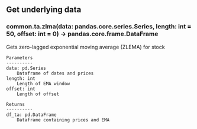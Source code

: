 ## Get underlying data 
### common.ta.zlma(data: pandas.core.series.Series, length: int = 50, offset: int = 0) -> pandas.core.frame.DataFrame

Gets zero-lagged exponential moving average (ZLEMA) for stock

    Parameters
    ----------
    data: pd.Series
        Dataframe of dates and prices
    length: int
        Length of EMA window
    offset: int
        Length of offset

    Returns
    ----------
    df_ta: pd.DataFrame
        Dataframe containing prices and EMA
